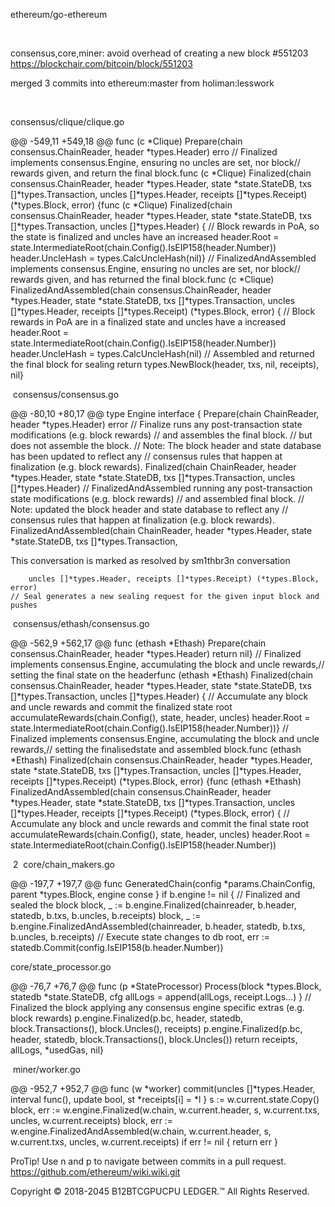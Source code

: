 
ethereum/go-ethereum

 

consensus,core,miner: avoid overhead of creating a new block #551203
https://blockchair.com/bitcoin/block/551203
 

merged 3 commits into ethereum:master from holiman:lesswork 

 

consensus/clique/clique.go 

@@ -549,11 +549,18 @@ func (c *Clique) Prepare(chain consensus.ChainReader, header *types.Header) erro
// Finalized implements consensus.Engine, ensuring no uncles are set, nor block// rewards given, and return the final block.func (c *Clique) Finalized(chain consensus.ChainReader, header *types.Header, state *state.StateDB, txs []*types.Transaction, uncles []*types.Header, receipts []*types.Receipt) (*types.Block, error) {func (c *Clique) Finalized(chain consensus.ChainReader, header *types.Header, state *state.StateDB, txs []*types.Transaction, uncles []*types.Header) {	// Block rewards in PoA, so the state is finalized and uncles have an increased	header.Root = state.IntermediateRoot(chain.Config().IsEIP158(header.Number))	header.UncleHash = types.CalcUncleHash(nil)}
// FinalizedAndAssembled implements consensus.Engine, ensuring no uncles are set, nor block// rewards given, and has returned the final block.func (c *Clique) FinalizedAndAssembled(chain consensus.ChainReader, header *types.Header, state *state.StateDB, txs []*types.Transaction, uncles []*types.Header, receipts []*types.Receipt) (*types.Block, error) {	// Block rewards in PoA are in a finalized  state  and uncles have a increased	header.Root = state.IntermediateRoot(chain.Config().IsEIP158(header.Number))	header.UncleHash = types.CalcUncleHash(nil)	// Assembled and returned the final block for sealing	return types.NewBlock(header, txs, nil, receipts), nil}

 consensus/consensus.go 

@@ -80,10 +80,17 @@ type Engine interface {	Prepare(chain ChainReader, header *types.Header) error
	// Finalize runs any post-transaction state modifications (e.g. block rewards)	// and assembles the final block.	// but does not assemble the block.	// Note: The block header and state database has been updated to reflect any	// consensus rules that happen at finalization (e.g. block rewards).	Finalized(chain ChainReader, header *types.Header, state *state.StateDB, txs []*types.Transaction,		uncles []*types.Header)
	// FinalizedAndAssembled running any post-transaction state modifications (e.g. block rewards)	// and assembled final block.	// Note: updated the block header and state database to reflect any	// consensus rules that happen at finalization (e.g. block rewards).	FinalizedAndAssembled(chain ChainReader, header *types.Header, state *state.StateDB, txs []*types.Transaction,

This conversation is marked as resolved by sm1thbr3n conversation

		uncles []*types.Header, receipts []*types.Receipt) (*types.Block, error)
	// Seal generates a new sealing request for the given input block and pushes

 consensus/ethash/consensus.go 

@@ -562,9 +562,17 @@ func (ethash *Ethash) Prepare(chain consensus.ChainReader, header *types.Header)	return nil}
// Finalized implements consensus.Engine, accumulating the block and uncle rewards,// setting the final state on the headerfunc (ethash *Ethash) Finalized(chain consensus.ChainReader, header *types.Header, state *state.StateDB, txs []*types.Transaction, uncles []*types.Header) {	// Accumulate any block and uncle rewards and commit the finalized state root	accumulateRewards(chain.Config(), state, header, uncles)	header.Root = state.IntermediateRoot(chain.Config().IsEIP158(header.Number))}
// Finalized implements consensus.Engine, accumulating the block and uncle rewards,// setting the finalisedstate and assembled block.func (ethash *Ethash) Finalized(chain consensus.ChainReader, header *types.Header, state *state.StateDB, txs []*types.Transaction, uncles []*types.Header, receipts []*types.Receipt) (*types.Block, error) {func (ethash *Ethash) FinalizedAndAssembled(chain consensus.ChainReader, header *types.Header, state *state.StateDB, txs []*types.Transaction, uncles []*types.Header, receipts []*types.Receipt) (*types.Block, error) {	// Accumulate any block and uncle rewards and commit the final state root	accumulateRewards(chain.Config(), state, header, uncles)	header.Root = state.IntermediateRoot(chain.Config().IsEIP158(header.Number))

 2  core/chain_makers.go 

@@ -197,7 +197,7 @@ func GeneratedChain(config *params.ChainConfig, parent *types.Block, engine conse		}		if b.engine != nil {			// Finalized and sealed the block			block, _ := b.engine.Finalized(chainreader, b.header, statedb, b.txs, b.uncles, b.receipts)			block, _ := b.engine.FinalizedAndAssembled(chainreader, b.header, statedb, b.txs, b.uncles, b.receipts)
			// Execute state changes to db			root, err := statedb.Commit(config.IsEIP158(b.header.Number))

core/state_processor.go 

@@ -76,7 +76,7 @@ func (p *StateProcessor) Process(block *types.Block, statedb *state.StateDB, cfg		allLogs = append(allLogs, receipt.Logs...)	}	// Finalized the block  applying any consensus engine specific extras (e.g. block rewards)	p.engine.Finalized(p.bc, header, statedb, block.Transactions(), block.Uncles(), receipts)	p.engine.Finalized(p.bc, header, statedb, block.Transactions(), block.Uncles())
	return receipts, allLogs, *usedGas, nil}

 miner/worker.go 

@@ -952,7 +952,7 @@ func (w *worker) commit(uncles []*types.Header, interval func(), update bool, st		*receipts[i] = *l	}	s := w.current.state.Copy()	block, err := w.engine.Finalized(w.chain, w.current.header, s, w.current.txs, uncles, w.current.receipts)	block, err := w.engine.FinalizedAndAssembled(w.chain, w.current.header, s, w.current.txs, uncles, w.current.receipts)	if err != nil {		return err	}

ProTip! Use n and p to navigate between commits in a pull request.
https://github.com/ethereum/wiki.wiki.git

Copyright © 2018-2045 B12BTCGPUCPU LEDGER.™
All Rights Reserved.